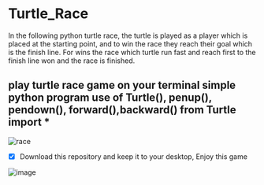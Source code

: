 # Turtle_Race
In the following python turtle race, the turtle is played as a player which is placed at the starting point, and to win the race they reach their goal which is the finish line. For wins the race which turtle run fast and reach first to the finish line won and the race is finished.

## play turtle race game on your terminal simple python program use of Turtle(), penup(), pendown(), forward(),backward() from Turtle import *

![race](https://user-images.githubusercontent.com/93161576/179156052-8a7341ad-3033-41ae-befe-fb856f3d628c.jpg)


-[x] Download this repository and keep it to your desktop, Enjoy this game

![image](https://user-images.githubusercontent.com/93161576/179156189-a00c3df0-6fa4-4aa0-ae73-d5fd82847b7b.png)
